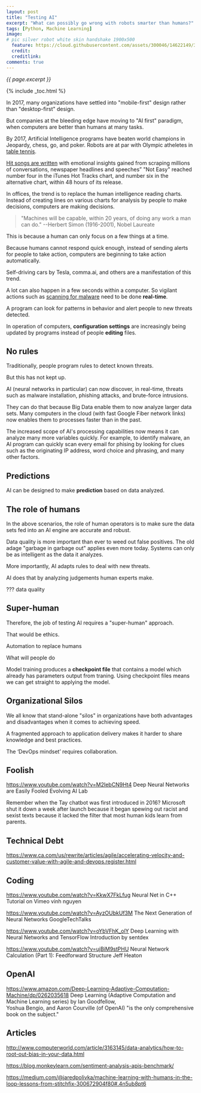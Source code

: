 ```yaml
---
layout: post
title: "Testing AI"
excerpt: "What can possibly go wrong with robots smarter than humans?"
tags: [Python, Machine Learning]
image:
# pic silver robot white skin handshake 1900x500
  feature: https://cloud.githubusercontent.com/assets/300046/14622149/306629f0-0585-11e6-961a-dc8f60dadbf6.jpg
  credit: 
  creditlink: 
comments: true
---
```

<i>{{ page.excerpt }}</i>

{% include _toc.html %}

In 2017, many organizations have settled into "mobile-first"
design rather than "desktop-first" design.

But companies at the bleeding edge have moving to
"AI first" paradigm, when
computers are better than humans at many tasks.

By 2017, Artificial Intelligence programs have beaten 
world champions in Jeopardy, chess, go, and poker.
Robots are at par with Olympic atheletes in
<a target="_blank" href="https://www.kuka.com/en-de/about-kuka/brand/timo-boll-the-duel/">
table tennis</a>.

<a target="_blank" href="https://www.forbes.com/sites/bernardmarr/2017/01/30/grammy-nominee-alex-da-kid-creates-hit-record-using-machine-learning/#4b2a311e2cf9">
Hit songs are written</a> with emotional insights gained from
scraping millions of conversations, newspaper headlines and speeches”
"Not Easy" reached number four in the iTunes Hot Tracks chart, and number six in the alternative chart, within 48 hours of its release.

In offices, the trend is to replace the human intelligence
reading charts.
Instead of creating lines on various charts for analysis by people 
   to make decisions,
   computers are making decisions.

> "Machines will be capable, within 20 years, of doing any work a man can do." 
--Herbert Simon (1916-2001), Nobel Laureate

This is because a human can only focus on a few things at a time.

Because humans cannot respond quick enough,
instead of sending alerts for people to take action,
computers are beginning to take action automatically.

Self-driving cars by Tesla, comma.ai, and others
are a manifestation of this trend.

A lot can also happen in a few seconds within a computer.
So vigilant actions such as <a target="_blank" href="http://www.csoonline.com/article/3163458/security/how-ai-is-stopping-criminal-hacking-in-real-time.html">scanning for malware</a>
need to be done <strong>real-time</strong>.

A program can look for patterns in behavior and alert people to new threats detected.

In operation of computers, <strong>configuration settings</strong>
are increasingly being updated by programs 
instead of people <strong>editing</strong> files.


## No rules

Traditionally, people program rules to detect known threats.

But this has not kept up.

AI (neural networks in particular) 
can now discover, in real-time, 
threats such as malware installation, phishing attacks, and brute-force intrusions.

They can do that because Big Data enable them to now analyze larger data sets.
Many computers in the cloud (with fast Google Fiber network links) 
now enables them to processes faster than in the past.

The increased scope of AI's processing capabilities now means it can 
analyze many more variables quickly.
For example, to identify malware, an AI program can quickly scan every email for phising by
looking for clues such as the originating IP address, word choice and phrasing, 
and many other factors.

## Predictions

AI can be designed to make <strong>prediction</strong> 
based on data analyzed.


## The role of humans

In the above scenarios, the role of human operators is to
make sure the data sets fed into an AI engine are accurate and robust. 

Data quality is more important than ever to weed out false positives.
The old adage "garbage in garbage out" applies even more today.
Systems can only be as intelligent as the data it analyzes. 

More importantly, AI adapts rules to deal with new threats.

AI does that by analyzing judgements human experts make.


??? data quality



## Super-human

Therefore,
the job of testing AI requires a "super-human" approach.

That would be ethics.

Automation to replace humans

What will people do


Model training produces a <strong>checkpoint file</strong> that contains a 
model which already has parameters output from traning.
Using checkpoint files means we can get straight to applying the model.



## Organizational Silos

We all know that stand-alone "silos" in organizations have both advantages and disadvantages
when it comes to achieving speed.

A fragmented approach to application delivery makes it harder to share knowledge and best practices.

The ‘DevOps mindset’ requires collaboration.


## Foolish

https://www.youtube.com/watch?v=M2IebCN9Ht4
Deep Neural Networks are Easily Fooled
Evolving AI Lab

Remember when the Tay chatbot was first introduced in 2016?
Microsoft shut it down a week after launch because
it began spewing out racist and sexist texts
because it lacked the filter that most human kids learn from parents.


## Technical Debt

https://www.ca.com/us/rewrite/articles/agile/accelerating-velocity-and-customer-value-with-agile-and-devops.register.html


## Coding

https://www.youtube.com/watch?v=KkwX7FkLfug
Neural Net in C++ Tutorial on Vimeo
vinh nguyen

https://www.youtube.com/watch?v=AyzOUbkUf3M
The Next Generation of Neural Networks
GoogleTechTalks

https://www.youtube.com/watch?v=oYbVFhK_olY
Deep Learning with Neural Networks and TensorFlow Introduction
by sentdex

https://www.youtube.com/watch?v=ujBiM9stPHU
Neural Network Calculation (Part 1): Feedforward Structure
Jeff Heaton


## OpenAI

https://www.amazon.com/Deep-Learning-Adaptive-Computation-Machine/dp/0262035618
Deep Learning (Adaptive Computation and Machine Learning series)</a>
by Ian Goodfellow, 	
Yoshua Bengio, and 
Aaron Courville (of OpenAI)
"is the only comprehensive book on the subject." 


## Articles

http://www.computerworld.com/article/3163145/data-analytics/how-to-root-out-bias-in-your-data.html

https://blog.monkeylearn.com/sentiment-analysis-apis-benchmark/

https://medium.com/@jaredpolivka/machine-learning-with-humans-in-the-loop-lessons-from-stitchfix-300672904f80#.4n5ub8pt6
